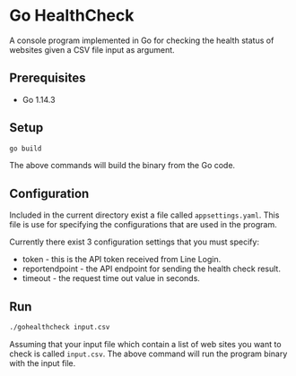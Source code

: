 # Go HealthCheck

A console program implemented in Go for checking the health status of websites given a CSV file input as argument.

## Prerequisites
- Go 1.14.3

## Setup

```sh
go build
```

The above commands will build the binary from the Go code.

## Configuration
Included in the current directory exist a file called `appsettings.yaml`. This file is use for specifying the configurations that are used in the program.

Currently there exist 3 configuration settings that you must specify:
- token - this is the API token received from Line Login.
- reportendpoint - the API endpoint for sending the health check result.
- timeout - the request time out value in seconds.

## Run

```sh
./gohealthcheck input.csv
```

Assuming that your input file which contain a list of web sites you want to check is called `input.csv`. The above command will run the program binary with the input file.